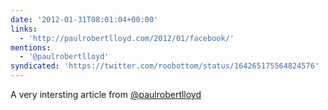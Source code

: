 ```yaml
---
date: '2012-01-31T08:01:04+00:00'
links:
  - 'http://paulrobertlloyd.com/2012/01/facebook/'
mentions:
  - '@paulrobertlloyd'
syndicated: 'https://twitter.com/roobottom/status/164265175564824576'
---
```

A very intersting article from [@paulrobertlloyd](https://twitter.com/@paulrobertlloyd) 
